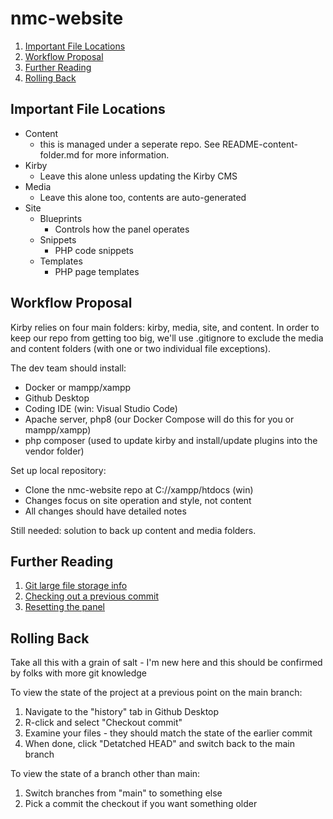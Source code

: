 # nmc-website

1. [Important File Locations](#important-file-locations)
2. [Workflow Proposal](#workflow-proposal)
3. [Further Reading](#further-reading)
4. [Rolling Back](#rolling-back)

## Important File Locations

- Content
  - this is managed under a seperate repo. See README-content-folder.md for more information.
- Kirby
  - Leave this alone unless updating the Kirby CMS
- Media
  - Leave this alone too, contents are auto-generated
- Site
   - Blueprints
     - Controls how the panel operates
   - Snippets
     - PHP code snippets
   - Templates
     - PHP page templates 
 
## Workflow Proposal

Kirby relies on four main folders: kirby, media, site, and content. In order to keep our repo from getting too big, we'll use .gitignore to exclude the media and content folders (with one or two individual file exceptions). 

The dev team should install: 
- Docker or mampp/xampp
- Github Desktop
- Coding IDE (win: Visual Studio Code)
- Apache server, php8 (our Docker Compose will do this for you or mampp/xampp)
- php composer (used to update kirby and install/update plugins into the vendor folder)


Set up local repository:
- Clone the nmc-website repo at C://xampp/htdocs (win)
- Changes focus on site operation and style, not content
- All changes should have detailed notes

Still needed: solution to back up content and media folders.

## Further Reading

1. [Git large file storage info](https://docs.github.com/en/repositories/working-with-files/managing-large-files/collaboration-with-git-large-file-storage)
2. [Checking out a previous commit](https://docs.github.com/en/desktop/managing-commits/checking-out-a-commit-in-github-desktop)
3. [Resetting the panel](https://forum.getkirby.com/t/problems-with-panel-access/24815/2)

## Rolling Back
Take all this with a grain of salt - I'm new here and this should be confirmed by folks with more git knowledge

To view the state of the project at a previous point on the main branch:
1. Navigate to the "history" tab in Github Desktop
2. R-click and select "Checkout commit"
3. Examine your files - they should match the state of the earlier commit
4. When done, click "Detatched HEAD" and switch back to the main branch

To view the state of a branch other than main:
1. Switch branches from "main" to something else
2. Pick a commit the checkout if you want something older
